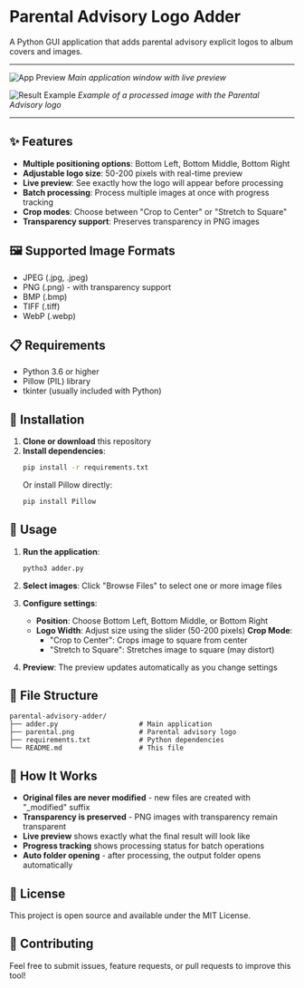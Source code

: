 # Parental Advisory Logo Adder

A Python GUI application that adds parental advisory explicit logos to album covers and images. 

---

![App Preview](preview.png)
*Main application window with live preview*

![Result Example](result.png)
*Example of a processed image with the Parental Advisory logo*

---

## ✨ Features

- **Multiple positioning options**: Bottom Left, Bottom Middle, Bottom Right
- **Adjustable logo size**: 50-200 pixels with real-time preview
- **Live preview**: See exactly how the logo will appear before processing
- **Batch processing**: Process multiple images at once with progress tracking
- **Crop modes**: Choose between "Crop to Center" or "Stretch to Square"
- **Transparency support**: Preserves transparency in PNG images

## 🖼️ Supported Image Formats

- JPEG (.jpg, .jpeg)
- PNG (.png) - with transparency support
- BMP (.bmp)
- TIFF (.tiff)
- WebP (.webp)

## 📋 Requirements

- Python 3.6 or higher
- Pillow (PIL) library
- tkinter (usually included with Python)

## 🚀 Installation

1. **Clone or download** this repository
2. **Install dependencies**:
   ```bash
   pip install -r requirements.txt
   ```
   Or install Pillow directly:
   ```bash
   pip install Pillow
   ```

## 🎯 Usage

1. **Run the application**:
   ```bash
   pytho3 adder.py
   ```

2. **Select images**: Click "Browse Files" to select one or more image files

3. **Configure settings**:
   - **Position**: Choose Bottom Left, Bottom Middle, or Bottom Right
   - **Logo Width**: Adjust size using the slider (50-200 pixels)
   **Crop Mode**: 
     - "Crop to Center": Crops image to square from center
     - "Stretch to Square": Stretches image to square (may distort)

4. **Preview**: The preview updates automatically as you change settings

## 📁 File Structure

```
parental-advisory-adder/
├── adder.py                    # Main application
├── parental.png                # Parental advisory logo
├── requirements.txt            # Python dependencies
└── README.md                   # This file
```

## 🔧 How It Works

- **Original files are never modified** - new files are created with "_modified" suffix
- **Transparency is preserved** - PNG images with transparency remain transparent
- **Live preview** shows exactly what the final result will look like
- **Progress tracking** shows processing status for batch operations
- **Auto folder opening** - after processing, the output folder opens automatically

## 📄 License

This project is open source and available under the MIT License.

## 🤝 Contributing

Feel free to submit issues, feature requests, or pull requests to improve this tool! 